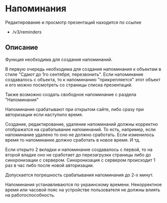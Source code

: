 # Напоминания

Редактирование и просмотр презентаций находится по ссылке
- /v3/reminders

## Описание

Функция необходима для создания напоминаний.

В первую очередь необходима для создания напоминания к объектам в стиле "Сдают до 1го сентября, перезвонить". Если напоминание создавалось с объекта, то к напоминанию "прикрепляется" этот объект и его можно посмотреть со страницы списка презентаций.

Также возможно создать свободное напоминание с раздела "Напоминания"

Напоминания срабатывают при открытом сайте, либо сразу при авторизации если наступило время.

Создание, редактирование, удаление напоминаний должны корректно отображатся на срабатывание напоминаний. 
То есть, например, если напоминание удалено то оно не должно сработать. Если изменилось время то напоминание должно сработать в новое время. И тд.

Если открыто 2 вкладки и напоминание создавалось с первой, то на второй владке оно не сработает до перезагрузки страницы либо до синхронизации с сервером.
Синхронизация с сервером происходит 1 раз в час либо после новой авторизации.

Допускается погрешность срабатывания напоминания до 2-х минут.

Напоминания устанавливаются по украинскому времени. Некорректное время или часовой пояс на устройстве пользователя не должны влиять на работоспособность.
